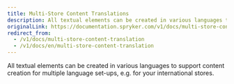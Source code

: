 ```yaml
---
title: Multi-Store Content Translations
description: All textual elements can be created in various languages to support content creation for multiple language setups.
originalLink: https://documentation.spryker.com/v1/docs/multi-store-content-translation
redirect_from:
  - /v1/docs/multi-store-content-translation
  - /v1/docs/en/multi-store-content-translation
---
```


All textual elements can be created in various languages to support content creation for multiple language set-ups, e.g. for your international stores.

